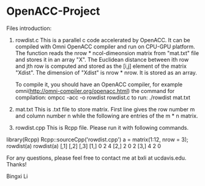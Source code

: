 # OpenACC-Project

Files introduction:

1. rowdist.c
   This is a parallel c code accelerated by OpenACC. It can be compiled with Omni OpenACC compiler and run on
   CPU-GPU platform. The function reads the nrow * ncol-dimeonsion matrix from "mat.txt" file and stores it in
   an array "X". The Euclidean distance between ith row and jth row is computed and stored as the [i,j] element
   of the matrix "Xdist". The dimension of "Xdist" is nrow * nrow. It is stored as an array.

   To compile it, you should have an OpenACC compiler, for example omni(http://omni-compiler.org/openacc.html)
   the command for compilation:
		ompcc -acc -o rowdist rowdist.c
   to run:
		./rowdist mat.txt

2. mat.txt
   This is .txt file to store matrix. First line gives the row number m and column number n while the following
   are entries of the m * n matrix.

3. rowdist.cpp
   This is Rcpp file. Please run it with following commands.

 library(Rcpp)
 Rcpp::sourceCpp('rowdist.cpp')
 a = matrix(1:12, nrow = 3);
 rowdist(a)
 rowdist(a)
     [,1] [,2] [,3]
[1,]    0    2    4
[2,]    2    0    2
[3,]    4    2    0

   For any questions, please feel free to contact me at bxli at ucdavis.edu.
   Thanks!
   
   Bingxi Li
